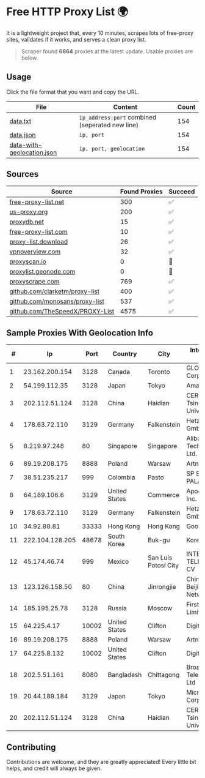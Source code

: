 
# Free HTTP Proxy List 🌍

It is a lightweight project that, every 10 minutes, scrapes lots of free-proxy sites, validates if it works, and serves a clean proxy list.


> Scraper found **6864** proxies at the latest update. Usable proxies are below.

## Usage

Click the file format that you want and copy the URL.


|File|Content|Count|
|----|-------|-----|
|[data.txt](https://raw.githubusercontent.com/themiralay/Proxy-List-World/master/data.txt)|`ip_address:port` combined (seperated new line)|154|
|[data.json](https://raw.githubusercontent.com/themiralay/Proxy-List-World/master/data.json)|`ip, port`|154|
|[data-with-geolocation.json](https://raw.githubusercontent.com/themiralay/Proxy-List-World/master/data-with-geolocation.json)|`ip, port, geolocation`|154|

## Sources

|Source|Found Proxies|Succeed|
|------|-------------|-------|
|[free-proxy-list.net](https://free-proxy-list.net)|300|✅|
|[us-proxy.org](https://www.us-proxy.org)|200|✅|
|[proxydb.net](http://proxydb.net)|15|✅|
|[free-proxy-list.com](https://free-proxy-list.com/?page=&port=&type%5B%5D=http&type%5B%5D=https&up_time=0&search=Search)|10|✅|
|[proxy-list.download](https://www.proxy-list.download/HTTP)|26|✅|
|[vpnoverview.com](https://vpnoverview.com/privacy/anonymous-browsing/free-proxy-servers)|32|✅|
|[proxyscan.io](https://www.proxyscan.io)|0|🚫|
|[proxylist.geonode.com](https://proxylist.geonode.com/api/proxy-list?limit=300&page=1&sort_by=lastChecked&sort_type=desc&protocols=http,https)|0|🚫|
|[proxyscrape.com](https://api.proxyscrape.com/v2/?request=displayproxies&protocol=http&timeout=10000&country=all&ssl=all&anonymity=all)|769|✅|
|[github.com/clarketm/proxy-list](https://raw.githubusercontent.com/clarketm/proxy-list/master/proxy-list-raw.txt)|400|✅|
|[github.com/monosans/proxy-list](https://raw.githubusercontent.com/monosans/proxy-list/main/proxies/http.txt)|537|✅|
|[github.com/TheSpeedX/PROXY-List](https://raw.githubusercontent.com/TheSpeedX/PROXY-List/master/http.txt)|4575|✅|


## Sample Proxies With Geolocation Info

|#|Ip|Port|Country|City|Internet Service Provider|
|-|--|----|-------|----|-------------------------|
|1|23.162.200.154|3128|Canada|Toronto|GLOBALTELEHOST Corp.|
|2|54.199.112.35|3128|Japan|Tokyo|Amazon.com, Inc.|
|3|202.112.51.124|3128|China|Haidian|CERNET2 IX at Tsinghua University|
|4|178.63.72.110|3129|Germany|Falkenstein|Hetzner Online GmbH|
|5|8.219.97.248|80|Singapore|Singapore|Alibaba (US) Technology Co., Ltd.|
|6|89.19.208.175|8888|Poland|Warsaw|Artnet Sp. z o.o.|
|7|38.51.235.217|999|Colombia|Pasto|SP SISTEMAS PALACIOS LTDA|
|8|64.189.106.6|3129|United States|Commerce|Apogee Telecom Inc.|
|9|178.63.72.110|3129|Germany|Falkenstein|Hetzner Online GmbH|
|10|34.92.88.81|33333|Hong Kong|Hong Kong|Google LLC|
|11|222.104.128.205|48678|South Korea|Buk-gu|Korea Telecom|
|12|45.174.46.74|999|Mexico|San Luis Potosí City|INTERPHONET TELECOM, SA DE CV|
|13|123.126.158.50|80|China|Jinrongjie|China Unicom Beijing Province Network|
|14|185.195.25.78|3128|Russia|Moscow|First Server Limited|
|15|64.225.4.17|10002|United States|Clifton|DigitalOcean, LLC|
|16|89.19.208.175|8888|Poland|Warsaw|Artnet Sp. z o.o.|
|17|64.225.8.132|10002|United States|Clifton|DigitalOcean, LLC|
|18|202.5.51.161|8080|Bangladesh|Chittagong|Broad Band Telecom Services Ltd|
|19|20.44.189.184|3129|Japan|Tokyo|Microsoft Corporation|
|20|202.112.51.124|3128|China|Haidian|CERNET2 IX at Tsinghua University|



## Contributing

Contributions are welcome, and they are greatly appreciated! Every
little bit helps, and credit will always be given.

